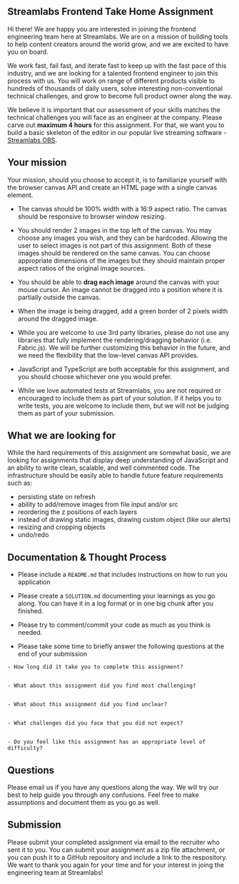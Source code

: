## Streamlabs Frontend Take Home Assignment

Hi there! We are happy you are interested in joining the frontend engineering team here at Streamlabs. We are on a mission of building tools to help content creators around the world grow, and we are excited to have you on board.

We work fast, fail fast, and iterate fast to keep up with the fast pace of this industry, and we are looking for a talented frontend engineer to join this process with us. You will work on range of different products visible to hundreds of thousands of daily users, solve interesting non-conventional technical challenges, and grow to become full product owner along the way.

We believe it is important that our assessment of your skills matches the technical challenges you will face as an engineer at the company. Please carve out **maximum 4 hours** for this assignment. For that, we want you to build a basic skeleton of the editor in our popular live streaming software - [Streamlabs OBS](https://streamlabs.com/streamlabs-obs).

## Your mission

Your mission, should you choose to accept it, is to familiarize yourself with the browser canvas API and create an HTML page with a single canvas element.

- The canvas should be 100% width with a 16:9 aspect ratio. The canvas should be responsive to browser window resizing.

- You should render 2 images in the top left of the canvas. You may choose any images you wish, and they can be hardcoded. Allowing the user to select images is not part of this assignment. Both of these images should be rendered on the same canvas. You can choose appropriate dimensions of the images but they should maintain proper aspect ratios of the original image sources.

- You should be able to **drag each image** around the canvas with your mouse cursor. An image cannot be dragged into a position where it is partially outside the canvas.

- When the image is being dragged, add a green border of 2 pixels width around the dragged image.

- While you are welcome to use 3rd party libraries, please do not use any libraries that fully implement the rendering/dragging behavior (i.e. Fabric.js). We will be further customizing this behavior in the future, and we need the flexibility that the low-level canvas API provides.

- JavaScript and TypeScript are both acceptable for this assignment, and you should choose whichever one you would prefer.

- While we love automated tests at Streamlabs, you are not required or encouraged to include them as part of your solution. If it helps you to write tests, you are welcome to include them, but we will not be judging them as part of your submission.

## What we are looking for

While the hard requirements of this assignment are somewhat basic, we are looking for assignments that display deep understanding of JavaScript and an ability to write clean, scalable, and well commented code. The infrastructure should be easily able to handle future feature requirements such as:

- persisting state on refresh
- ability to add/remove images from file input and/or src
- reordering the z positions of each layers
- instead of drawing static images, drawing custom object (like our alerts)
- resizing and cropping objects
- undo/redo

## Documentation & Thought Process

- Please include a `README.md` that includes instructions on how to run you application

- Please create a `SOLUTION.md` documenting your learnings as you go along. You can have it in a log format or in one big chunk after you finished.

- Please try to comment/commit your code as much as you think is needed.

- Please take some time to briefly answer the following questions at the end of your submission

```
- How long did it take you to complete this assignment?


- What about this assignment did you find most challenging?


- What about this assignment did you find unclear?


- What challenges did you face that you did not expect?


- Do you feel like this assignment has an appropriate level of difficulty?
```

## Questions

Please email us if you have any questions along the way. We will try our best to help guide you through any confusions. Feel free to make assumptions and document them as you go as well.

## Submission

Please submit your completed assignment via email to the recruiter who sent it to you. You can submit your assignment as a zip file attachment, or you can push it to a GitHub repository and include a link to the respository. We want to thank you again for your time and for your interest in joing the engineering team at Streamlabs!
